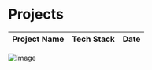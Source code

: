 # Projects

|Project Name| Tech Stack | Date |
|---|-------|-----|




![image](https://user-images.githubusercontent.com/82095877/163052403-2fd5db27-b606-4c6b-bec4-c9c38b7ecd75.png)


